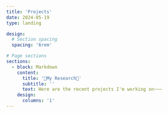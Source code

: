 ```yaml
---
title: 'Projects'
date: 2024-05-19
type: landing

design:
  # Section spacing
  spacing: '6rem'

# Page sections
sections:
  - block: Markdown
    content:
      title: '📕My Research📕'
      subtitle: ''
      text: Here are the recent projects I'm working on~~~
    design:
      columns: '1'
---
```



